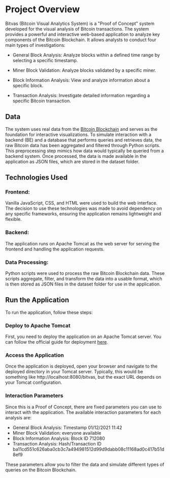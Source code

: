 # Project Overview

Bitvas (Bitcoin Visual Analytics System) is a "Proof of Concept" system developed for the visual analysis of Bitcoin transactions. The system provides a powerful and interactive web-based application to analyze key components of the Bitcoin Blockchain. 
It allows analysts to conduct four main types of investigations:

- General Block Analysis: Analyze blocks within a defined time range by selecting a specific timestamp.

- Miner Block Validation: Analyze blocks validated by a specific miner.

- Block Information Analysis: View and analyze information about a specific block.

- Transaction Analysis: Investigate detailed information regarding a specific Bitcoin transaction.

## Data 
The system uses real data from the [Bitcoin Blockchain](https://gz.blockchair.com/bitcoin/blocks/) and serves as the foundation for interactive visualizations. To simulate interaction with a backend (BE) and a database that performs queries and retrieves data, the raw Bitcoin data has been aggregated and filtered through Python scripts. This preprocessing step mimics how data would typically be queried from a backend system. Once processed, the data is made available in the application as JSON files, which are stored in the dataset folder.

## Technologies Used

### Frontend:

Vanilla JavaScript, CSS, and HTML were used to build the web interface. The decision to use these technologies was made to avoid dependency on any specific frameworks, ensuring the application remains lightweight and flexible.

### Backend:

The application runs on Apache Tomcat as the web server for serving the frontend and handling the application requests.

### Data Processing:

Python scripts were used to process the raw Bitcoin Blockchain data. These scripts aggregate, filter, and transform the data into a usable format, which is then stored as JSON files in the dataset folder for use in the application.

## Run the Application
To run the application, follow these steps:

### Deploy to Apache Tomcat
First, you need to deploy the application on an Apache Tomcat server. You can follow the official guide for deployment [here](https://tomcat.apache.org/).

### Access the Application
Once the application is deployed, open your browser and navigate to the deployed directory in your Tomcat server. Typically, this would be something like http://localhost:8080/bitvas, but the exact URL depends on your Tomcat configuration.

### Interaction Parameters
Since this is a Proof of Concept, there are fixed parameters you can use to interact with the application. The available interaction parameters for each analysis are:

- General Block Analysis: Timestamp 01/12/2021 11:42
- Miner Block Validation: everyone available
- Block Information Analysis: Block ID 712080
- Transaction Analysis: Hash/Transaction ID ba11cd551c626aba0cb3c7a494981512d99d9dabb08c11168ad0c417b51d8ef9

These parameters allow you to filter the data and simulate different types of queries on the Bitcoin Blockchain. 